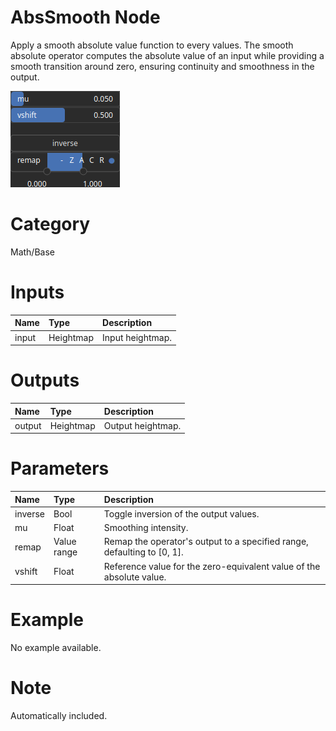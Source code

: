
AbsSmooth Node
==============


Apply a smooth absolute value function to every values. The smooth absolute operator computes the absolute value of an input while providing a smooth transition around zero, ensuring continuity and smoothness in the output.



![img](../../images/nodes/AbsSmooth_settings.png)


# Category


Math/Base
# Inputs

|Name|Type|Description|
| :--- | :--- | :--- |
|input|Heightmap|Input heightmap.|

# Outputs

|Name|Type|Description|
| :--- | :--- | :--- |
|output|Heightmap|Output heightmap.|

# Parameters

|Name|Type|Description|
| :--- | :--- | :--- |
|inverse|Bool|Toggle inversion of the output values.|
|mu|Float|Smoothing intensity.|
|remap|Value range|Remap the operator's output to a specified range, defaulting to [0, 1].|
|vshift|Float|Reference value for the zero-equivalent value of the absolute value.|

# Example


No example available.  
# Note

Automatically included.
